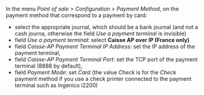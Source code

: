 In the menu *Point of sale \> Configuration \> Payment Method*, on the
payment method that correspond to a payment by card:

- select the appropriate journal, which should be a bank journal (and
  not a cash journa, otherwise the field *Use a payment terminal* is
  invisible)
- field *Use a payment terminal*: select **Caisse AP over IP (France
  only)**
- field *Caisse-AP Payment Terminal IP Address*: set the IP address of
  the payment terminal,
- field *Caisse-AP Payment Terminal Port*: set the TCP port of the
  payment terminal (8888 by default),
- field *Payment Mode*: set *Card* (the value *Check* is for the *Check*
  payment method if you use a check printer connected to the payment
  terminal such as Ingenico i2200)
